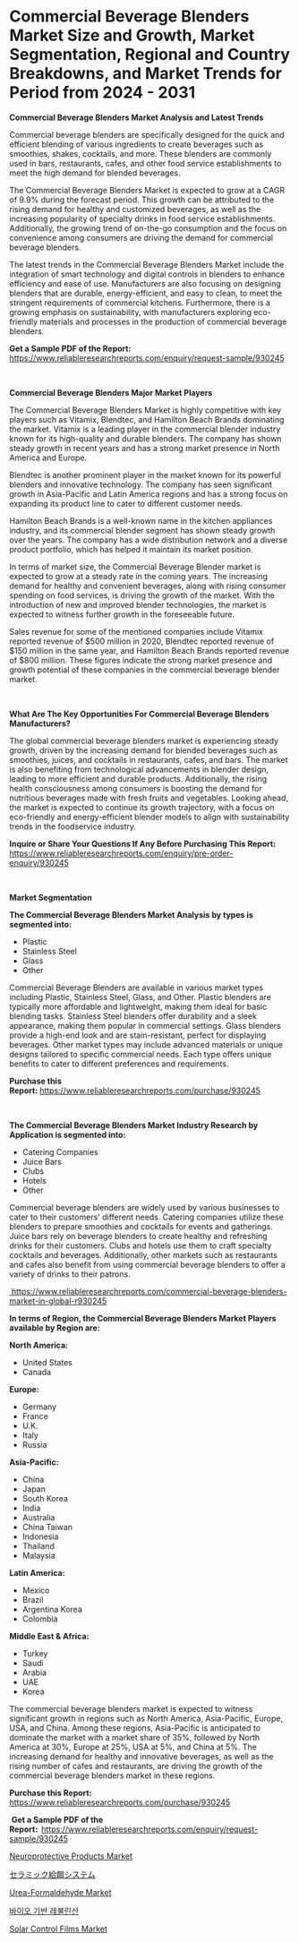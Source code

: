 <p><h1>Commercial Beverage Blenders Market Size and Growth, Market Segmentation, Regional and Country Breakdowns, and Market Trends for Period from 2024 -  2031</h1></p><p><strong>Commercial Beverage Blenders Market Analysis and Latest Trends</strong></p>
<p><p>Commercial beverage blenders are specifically designed for the quick and efficient blending of various ingredients to create beverages such as smoothies, shakes, cocktails, and more. These blenders are commonly used in bars, restaurants, cafes, and other food service establishments to meet the high demand for blended beverages.</p><p>The Commercial Beverage Blenders Market is expected to grow at a CAGR of 9.9% during the forecast period. This growth can be attributed to the rising demand for healthy and customized beverages, as well as the increasing popularity of specialty drinks in food service establishments. Additionally, the growing trend of on-the-go consumption and the focus on convenience among consumers are driving the demand for commercial beverage blenders.</p><p>The latest trends in the Commercial Beverage Blenders Market include the integration of smart technology and digital controls in blenders to enhance efficiency and ease of use. Manufacturers are also focusing on designing blenders that are durable, energy-efficient, and easy to clean, to meet the stringent requirements of commercial kitchens. Furthermore, there is a growing emphasis on sustainability, with manufacturers exploring eco-friendly materials and processes in the production of commercial beverage blenders.</p></p>
<p><strong>Get a Sample PDF of the Report:&nbsp;</strong> <a href="https://www.reliableresearchreports.com/enquiry/request-sample/930245">https://www.reliableresearchreports.com/enquiry/request-sample/930245</a></p>
<p>&nbsp;</p>
<p><strong>Commercial Beverage Blenders Major Market Players</strong></p>
<p><p>The Commercial Beverage Blenders Market is highly competitive with key players such as Vitamix, Blendtec, and Hamilton Beach Brands dominating the market. Vitamix is a leading player in the commercial blender industry known for its high-quality and durable blenders. The company has shown steady growth in recent years and has a strong market presence in North America and Europe.</p><p>Blendtec is another prominent player in the market known for its powerful blenders and innovative technology. The company has seen significant growth in Asia-Pacific and Latin America regions and has a strong focus on expanding its product line to cater to different customer needs.</p><p>Hamilton Beach Brands is a well-known name in the kitchen appliances industry, and its commercial blender segment has shown steady growth over the years. The company has a wide distribution network and a diverse product portfolio, which has helped it maintain its market position.</p><p>In terms of market size, the Commercial Beverage Blender market is expected to grow at a steady rate in the coming years. The increasing demand for healthy and convenient beverages, along with rising consumer spending on food services, is driving the growth of the market. With the introduction of new and improved blender technologies, the market is expected to witness further growth in the foreseeable future.</p><p>Sales revenue for some of the mentioned companies include Vitamix reported revenue of $500 million in 2020, Blendtec reported revenue of $150 million in the same year, and Hamilton Beach Brands reported revenue of $800 million. These figures indicate the strong market presence and growth potential of these companies in the commercial beverage blender market.</p></p>
<p>&nbsp;</p>
<p><strong>What Are The Key Opportunities For Commercial Beverage Blenders Manufacturers?</strong></p>
<p><p>The global commercial beverage blenders market is experiencing steady growth, driven by the increasing demand for blended beverages such as smoothies, juices, and cocktails in restaurants, cafes, and bars. The market is also benefiting from technological advancements in blender design, leading to more efficient and durable products. Additionally, the rising health consciousness among consumers is boosting the demand for nutritious beverages made with fresh fruits and vegetables. Looking ahead, the market is expected to continue its growth trajectory, with a focus on eco-friendly and energy-efficient blender models to align with sustainability trends in the foodservice industry.</p></p>
<p><strong>Inquire or Share Your Questions If Any Before Purchasing This Report:</strong> <a href="https://www.reliableresearchreports.com/enquiry/pre-order-enquiry/930245">https://www.reliableresearchreports.com/enquiry/pre-order-enquiry/930245</a></p>
<p>&nbsp;</p>
<p><strong>Market Segmentation</strong></p>
<p><strong>The Commercial Beverage Blenders Market Analysis by types is segmented into:</strong></p>
<p><ul><li>Plastic</li><li>Stainless Steel</li><li>Glass</li><li>Other</li></ul></p>
<p><p>Commercial Beverage Blenders are available in various market types including Plastic, Stainless Steel, Glass, and Other. Plastic blenders are typically more affordable and lightweight, making them ideal for basic blending tasks. Stainless Steel blenders offer durability and a sleek appearance, making them popular in commercial settings. Glass blenders provide a high-end look and are stain-resistant, perfect for displaying beverages. Other market types may include advanced materials or unique designs tailored to specific commercial needs. Each type offers unique benefits to cater to different preferences and requirements.</p></p>
<p><strong>Purchase this Report:&nbsp;</strong><a href="https://www.reliableresearchreports.com/purchase/930245">https://www.reliableresearchreports.com/purchase/930245</a></p>
<p>&nbsp;</p>
<p><strong>The Commercial Beverage Blenders Market Industry Research by Application is segmented into:</strong></p>
<p><ul><li>Catering Companies</li><li>Juice Bars</li><li>Clubs</li><li>Hotels</li><li>Other</li></ul></p>
<p><p>Commercial beverage blenders are widely used by various businesses to cater to their customers' different needs. Catering companies utilize these blenders to prepare smoothies and cocktails for events and gatherings. Juice bars rely on beverage blenders to create healthy and refreshing drinks for their customers. Clubs and hotels use them to craft specialty cocktails and beverages. Additionally, other markets such as restaurants and cafes also benefit from using commercial beverage blenders to offer a variety of drinks to their patrons.</p></p>
<p><a href="https://www.reliableresearchreports.com/commercial-beverage-blenders-market-in-global-r930245">&nbsp;https://www.reliableresearchreports.com/commercial-beverage-blenders-market-in-global-r930245</a></p>
<p><strong>In terms of Region, the Commercial Beverage Blenders Market Players available by Region are:</strong></p>
<p>
    <p> <strong> North America: </strong>
        <ul>
            <li>United States</li>
            <li>Canada</li>
        </ul>
        </p> 
    <p> <strong> Europe: </strong>
        <ul>
            <li>Germany</li>
            <li>France</li>
            <li>U.K.</li>
            <li>Italy</li>
            <li>Russia</li>
        </ul>
        </p> 
    <p> <strong> Asia-Pacific: </strong>
        <ul>
            <li>China</li>
            <li>Japan</li>
            <li>South Korea</li>
            <li>India</li>
            <li>Australia</li>
            <li>China Taiwan</li>
            <li>Indonesia</li>
            <li>Thailand</li>
            <li>Malaysia</li>
        </ul>
        </p> 
    <p> <strong> Latin America: </strong>
        <ul>
            <li>Mexico</li>
            <li>Brazil</li>
            <li>Argentina Korea</li>
            <li>Colombia</li>
        </ul>
        </p> 
    <p> <strong> Middle East & Africa: </strong>
        <ul>
            <li>Turkey</li>
            <li>Saudi</li>
            <li>Arabia</li>
            <li>UAE</li>
            <li>Korea</li>
        </ul>
    </p>
    </p>
<p><p>The commercial beverage blenders market is expected to witness significant growth in regions such as North America, Asia-Pacific, Europe, USA, and China. Among these regions, Asia-Pacific is anticipated to dominate the market with a market share of 35%, followed by North America at 30%, Europe at 25%, USA at 5%, and China at 5%. The increasing demand for healthy and innovative beverages, as well as the rising number of cafes and restaurants, are driving the growth of the commercial beverage blenders market in these regions.</p></p>
<p><strong>Purchase this Report: </strong><a href="https://www.reliableresearchreports.com/purchase/930245">https://www.reliableresearchreports.com/purchase/930245</a></p>
<p>&nbsp;<strong>Get a Sample PDF of the Report:&nbsp;&nbsp;</strong><a href="https://www.reliableresearchreports.com/enquiry/request-sample/930245">https://www.reliableresearchreports.com/enquiry/request-sample/930245</a></p>
<p><strong></strong></p>
<p><p><a href="https://issuu.com/reportprime-2/docs/neuroprotective-products-market-siz_6a814571a82132">Neuroprotective Products Market</a></p><p><a href="https://github.com/mohamedbakry57/Market-Research-Report-List-5/blob/main/830970887308.md">セラミック給餌システム</a></p><p><a href="https://github.com/arionmp/Market-Research-Report-List-5/blob/main/urea-formaldehyde-market.md">Urea-Formaldehyde Market</a></p><p><a href="https://github.com/laholand/Market-Research-Report-List-6/blob/main/5577887108198.md">바이오 기반 레불린산</a></p><p><a href="https://issuu.com/reportprime-2/docs/solar-control-films-market-size-203_4803d3ba7e503e">Solar Control Films Market</a></p></p>